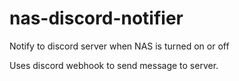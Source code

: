 # nas-discord-notifier
Notify to discord server when NAS is turned on or off

Uses discord webhook to send message to server.